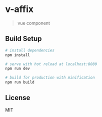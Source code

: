 # v-affix

> vue component

## Build Setup

``` bash
# install dependencies
npm install

# serve with hot reload at localhost:8080
npm run dev

# build for production with minification
npm run build
```

## License

MIT
